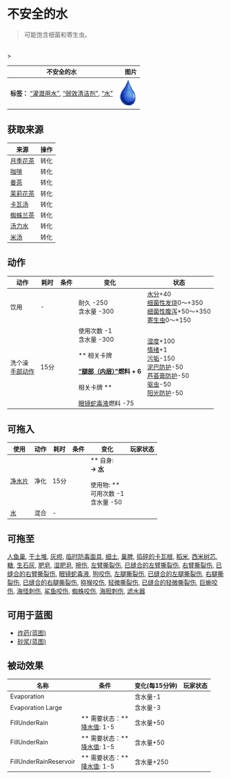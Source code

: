 # 不安全的水  
> 可能饱含细菌和寄生虫。  
<br>  
>   
  
  不安全的水  |   图片   
 ----  |  ----:   
 **标签：**	[“灌溉用水”](tag_WaterFresh.md), [“弱效清洁剂”](tag_CleanerWeak.md), [“水”](tag_WaterAny.md)  |  <img decoding="async" src="Sprite/Thirst.png" href="a.md" style="max-width:300px;max-height:300px;">   
  
## 获取来源  
来源  |  操作  
----  |  ----  
[月季花茶](LQ_ChinaRoseTea.md)  |  转化  
[咖啡](LQ_Coffee.md)  |  转化  
[姜茶](LQ_GingerTea.md)  |  转化  
[茉莉花茶](LQ_JasmineTea.md)  |  转化  
[卡瓦汤](LQ_Kava.md)  |  转化  
[蜘蛛兰茶](LQ_SpiderLily.md)  |  转化  
[汤力水](LQ_TonicWater.md)  |  转化  
[米汤](LQ_WaterRice.md)  |  转化  
## 动作  
动作  |  耗时  |  条件  |  变化  |  状态  
----  |  ----  |  ----  |  ----  |  ----  
饮用<br>  |  -  |    |  耐久  -250<br>含水量  -300  |  [水分](Hydration.md)+40<br>[细菌性发烧](BacteriaFever.md)0～+350<br>[细菌性腹泻](BacteriaDiarrhoea.md)+50～+350<br>[寄生虫](Parasites.md)0～+150  
洗个澡<br>[手部动作](HandAction.md)  |  15分  |    |  使用次数  -1<br>含水量  -300<br><br>** 相关卡牌 **<br><br>[“腿部（内层）”](tag_Clothing.md)燃料 + 6<br><br>** 相关卡牌 **<br><br>[眼镜蛇毒液](W_CobraSpit.md)燃料  -75  |  [湿度](Wetness.md)+100<br>[情绪](Morale.md)+1<br>[污垢](Filth.md)-150<br>[泥巴防护](MudProtection.md)-50<br>[芦荟膏防护](AloeVeraGelProtection.md)-50<br>[驱虫](BugRepellentApplied.md)-50<br>[阳光防护](SunProtection.md)-50  
## 可拖入  
使用  |  动作  |  耗时  |  条件  |  变化  |  玩家状态  
----  |  ----  |  ----  |  ----  |  ----  |  ----  
[净水片](WaterPurificationTablets.md)  |  净化<br>  |  15分  |    |  ** 自身: **<br>→ [水](LQ_Water.md)<br><br>** 使用物: **<br>可用次数  -1<br>含水量  -50  |    
[水](LQ_Water.md)  |  混合<br>  |  -  |    |    |    
## 可拖至  
[人鱼巢](MermaidNest.md), [干土堆](DirtPile.md), [灰烬](Ash.md), [临时防毒面具](MaskMakeshift.md), [细土](FineDirt.md), [巢脾](BeeHoneycomb.md), [捣碎的卡瓦根](KavaRootGround.md), [稻米](RiceGrains.md), [西米树芯](SagoSawdust.md), [糖](Sugar.md), [生石灰](Quicklime.md), [肥皂](SoapDry.md), [湿肥皂](SoapWet.md), [擦伤](W_Abrasion.md), [左臂撕裂伤](W_ArmLacerationL.md), [已缝合的左臂撕裂伤](W_ArmLacerationLStitched.md), [右臂撕裂伤](W_ArmLacerationR.md), [已缝合的右臂撕裂伤](W_ArmLacerationRStitched.md), [眼镜蛇毒液](W_CobraSpit.md), [狗咬伤](W_DogBite.md), [左腿撕裂伤](W_LegLacerationL.md), [已缝合的左腿撕裂伤](W_LegLacerationLStitched.md), [右腿撕裂伤](W_LegLacerationR.md), [已缝合的右腿撕裂伤](W_LegLacerationRStitched.md), [猕猴咬伤](W_MacaqueBite.md), [轻微撕裂伤](W_MinorLaceration.md), [已缝合的轻微撕裂伤](W_MinorLacerationStitched.md), [巨蜥咬伤](W_MonitorBite.md), [海怪刺伤](W_SeahoundSting.md), [鲨鱼咬伤](W_SharkBite.md), [蜘蛛咬伤](W_SpiderBite.md), [海胆刺伤](W_UrchinWound.md), [滤水器](WaterFilter.md)  
## 可用于蓝图  
- [炸药(蓝图)](Bp_Dynamite.md)  
- [砂浆(蓝图)](Bp_Mortar.md)  
  
  
## 被动效果  
名称  |  条件  |  变化(每15分钟)  |  玩家状态  
----  |  ----  |  ----  |  ----  
Evaporation  |    |  含水量-1  |    
Evaporation Large  |    |  含水量-3  |    
FillUnderRain  |  ** 需要状态：**<br>[降水值](RainValue.md): 1-5  |  含水量+50  |    
FillUnderRain  |  ** 需要状态：**<br>[降水值](RainValue.md): 1-5  |  含水量+50  |    
FillUnderRainReservoir  |  ** 需要状态：**<br>[降水值](RainValue.md): 1-5  |  含水量+250  |    

